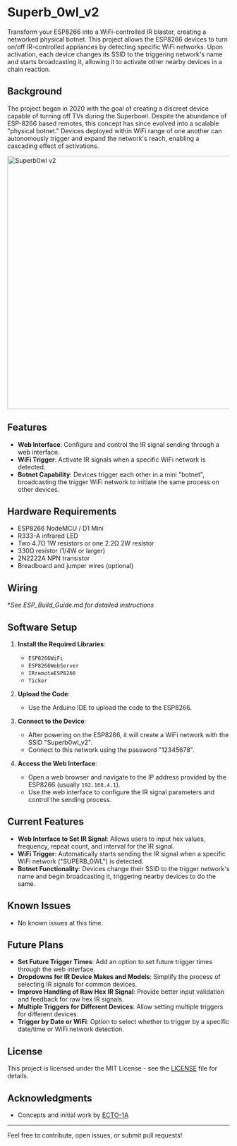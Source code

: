 
# Superb_0wl_v2

Transform your ESP8266 into a WiFi-controlled IR blaster, creating a networked physical botnet. This project allows the ESP8266 devices to turn on/off IR-controlled appliances by detecting specific WiFi networks. Upon activation, each device changes its SSID to the triggering network's name and starts broadcasting it, allowing it to activate other nearby devices in a chain reaction.

## Background
The project began in 2020 with the goal of creating a discreet device capable of turning off TVs during the Superbowl. Despite the abundance of ESP-8266 based remotes, this concept has since evolved into a scalable "physical botnet." Devices deployed within WiFi range of one another can autonomously trigger and expand the network's reach, enabling a cascading effect of activations.

<img width="575" alt="Superb0wl v2" src="https://github.com/ECTO-1A/SuperbOwl/assets/112792126/cce06009-27d2-444e-85f1-74ca5c52370e">

## Features
- **Web Interface**: Configure and control the IR signal sending through a web interface.
- **WiFi Trigger**: Activate IR signals when a specific WiFi network is detected.
- **Botnet Capability**: Devices trigger each other in a mini "botnet", broadcasting the trigger WiFi network to initiate the same process on other devices.

## Hardware Requirements
- ESP8266 NodeMCU / D1 Mini
- R333-A infrared LED
- Two 4.7Ω 1W resistors or one 2.2Ω 2W resistor
- 330Ω resistor (1/4W or larger)
- 2N2222A NPN transistor
- Breadboard and jumper wires (optional)


## Wiring
**See ESP_Build_Guide.md for detailed instructions*

## Software Setup
1. **Install the Required Libraries**:
   - `ESP8266WiFi`
   - `ESP8266WebServer`
   - `IRremoteESP8266`
   - `Ticker`

2. **Upload the Code**:
   - Use the Arduino IDE to upload the code to the ESP8266.

3. **Connect to the Device**:
   - After powering on the ESP8266, it will create a WiFi network with the SSID "Superb0wl_v2".
   - Connect to this network using the password "12345678".

4. **Access the Web Interface**:
   - Open a web browser and navigate to the IP address provided by the ESP8266 (usually `192.168.4.1`).
   - Use the web interface to configure the IR signal parameters and control the sending process.

## Current Features
- **Web Interface to Set IR Signal**: Allows users to input hex values, frequency, repeat count, and interval for the IR signal.
- **WiFi Trigger**: Automatically starts sending the IR signal when a specific WiFi network ("SUPERB_0WL") is detected.
- **Botnet Functionality**: Devices change their SSID to the trigger network's name and begin broadcasting it, triggering nearby devices to do the same.

## Known Issues
- No known issues at this time.

## Future Plans
- **Set Future Trigger Times**: Add an option to set future trigger times through the web interface.
- **Dropdowns for IR Device Makes and Models**: Simplify the process of selecting IR signals for common devices.
- **Improve Handling of Raw Hex IR Signal**: Provide better input validation and feedback for raw hex IR signals.
- **Multiple Triggers for Different Devices**: Allow setting multiple triggers for different devices.
- **Trigger by Date or WiFi**: Option to select whether to trigger by a specific date/time or WiFi network detection.

## License
This project is licensed under the MIT License - see the [LICENSE](LICENSE) file for details.

## Acknowledgments
- Concepts and initial work by [ECTO-1A](https://github.com/ECTO-1A)

---
Feel free to contribute, open issues, or submit pull requests!
```

